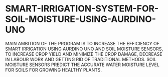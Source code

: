 # SMART-IRRIGATION-SYSTEM-FOR-SOIL-MOISTURE-USING-AURDINO-UNO
 MAIN AMBITION OF THE PROGRAM IS TO INCREASE THE EFFICIENCY OF SMART IRRIGATION USING AURDINO UNO AND SOIL MOISTURE SENSORS, TO INCREASE CROP YIELD AND MINIMIZE THE CROP DAMAGE, DECREASE IN LABOUR WORK AND GETTING RID OF TRADITIONAL METHODS. SOIL MOISTURE SENSORS PREDICT THE ACCURATE WATER MOISTURE LEVEL FOR SOILS  FOR GROWING HEALTHY PLANTS.
